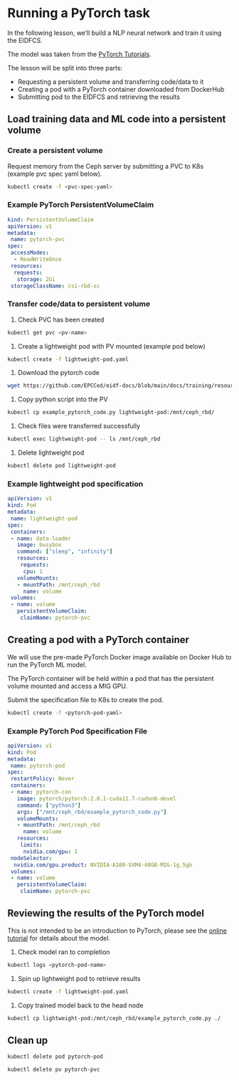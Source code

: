 # Running a PyTorch task

In the following lesson, we’ll build a NLP neural network and train it using the EIDFCS.

The model was taken from the [PyTorch Tutorials](https://pytorch.org/tutorials/beginner/basics/quickstart_tutorial.html).

The lesson will be split into three parts:

- Requesting a persistent volume and transferring code/data to it
- Creating a pod with a PyTorch container downloaded from DockerHub
- Submitting pod to the EIDFCS and retrieving the results

## Load training data and ML code into a persistent volume

### Create a persistent volume

Request memory from the Ceph server by submitting a PVC to K8s (example pvc spec yaml below).

```bash
kubectl create -f <pvc-spec-yaml>
```

### Example PyTorch PersistentVolumeClaim

```yaml
kind: PersistentVolumeClaim
apiVersion: v1
metadata:
 name: pytorch-pvc
spec:
 accessModes:
  - ReadWriteOnce
 resources:
  requests:
   storage: 2Gi
 storageClassName: csi-rbd-sc
```

### Transfer code/data to persistent volume

1) Check PVC has been created

```bash
kubectl get pvc <pv-name>
```

1) Create a lightweight pod with PV mounted (example pod below)

```bash
kubectl create -f lightweight-pod.yaml
```

1) Download the pytorch code

```bash
wget https://github.com/EPCCed/eidf-docs/blob/main/docs/training/resources/example_pytorch_code.py
```

1) Copy python script into the PV

```bash
kubectl cp example_pytorch_code.py lightweight-pod:/mnt/ceph_rbd/
```

1) Check files were transferred successfully

```bash
kubectl exec lightweight-pod -- ls /mnt/ceph_rbd
```

1) Delete lightweight pod

```bash
kubectl delete pod lightweight-pod
```

### Example lightweight pod specification

```yaml
apiVersion: v1
kind: Pod
metadata:
 name: lightweight-pod
spec:
 containers:
 - name: data-loader
   image: busybox
   command: ["sleep", "infinity"]
   resources:
    requests:
     cpu: 1
   volumeMounts:
   - mountPath: /mnt/ceph_rbd
     name: volume
 volumes:
 - name: volume
   persistentVolumeClaim:
    claimName: pytorch-pvc
```

## Creating a pod with a PyTorch container

We will use the pre-made PyTorch Docker image available on Docker Hub to run the PyTorch ML model.

The PyTorch container will be held within a pod that has the persistent volume mounted and access a MIG GPU.

Submit the specification file to K8s to create the pod.

```bash
kubectl create -f <pytorch-pod-yaml>
```

### Example PyTorch Pod Specification File

```yaml
apiVersion: v1
kind: Pod
metadata:
 name: pytorch-pod
spec:
 restartPolicy: Never
 containers:
 - name: pytorch-con
   image: pytorch/pytorch:2.0.1-cuda11.7-cudnn8-devel
   command: ["python3"]
   args: ["/mnt/ceph_rbd/example_pytorch_code.py"]
   volumeMounts:
   - mountPath: /mnt/ceph_rbd
     name: volume
   resources:
    limits:
     nvidia.com/gpu: 1
 nodeSelector:
  nvidia.com/gpu.product: NVIDIA-A100-SXM4-40GB-MIG-1g.5gb
 volumes:
 - name: volume
   persistentVolumeClaim:
    claimName: pytorch-pvc
```

## Reviewing the results of the PyTorch model

This is not intended to be an introduction to PyTorch, please see the [online tutorial](https://pytorch.org/tutorials/intermediate/torchvision_tutorial.html) for details about the model.

1) Check model ran to completion

```bash
kubectl logs <pytorch-pod-name>
```

1) Spin up lightweight pod to retrieve results

```bash
kubectl create -f lightweight-pod.yaml
```

1) Copy trained model back to the head node

```bash
kubectl cp lightweight-pod:/mnt/ceph_rbd/example_pytorch_code.py ./
```

## Clean up

```bash
kubectl delete pod pytorch-pod

kubectl delete pv pytorch-pvc
```
